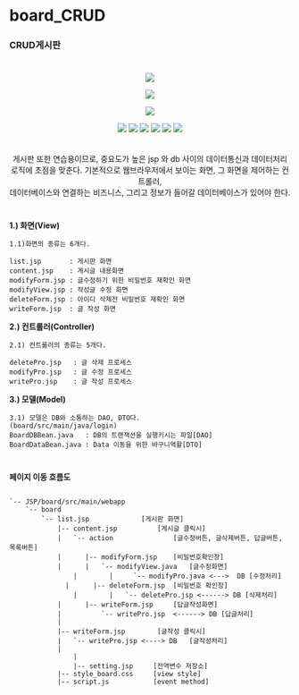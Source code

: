 # board_CRUD
<h3>CRUD게시판<h3>
  
#
<p align="center">
<img src="https://user-images.githubusercontent.com/103496262/164418272-2f3c908a-87fa-4b1d-80cd-8ad5ed86416c.gif">
</p>


<p align="center">
<img src="https://user-images.githubusercontent.com/103496262/164418280-177a6d34-3a49-4d39-ac4f-688dabdc7433.gif">
</p>


<p align="center">
<img src="https://user-images.githubusercontent.com/103496262/164418286-4c43b406-1f1c-4653-8995-c9a234bedeb6.gif">
</p>

<div align=center> 
   	<img src="https://img.shields.io/badge/java-007396?style=for-the-badge&logo=java&logoColor=white"> 
   	<img src="https://img.shields.io/badge/html5-E34F26?style=for-the-badge&logo=html5&logoColor=white"> 
	<img src="https://img.shields.io/badge/css-1572B6?style=for-the-badge&logo=css3&logoColor=white"> 
 	<img src="https://img.shields.io/badge/javascript-F7DF1E?style=for-the-badge&logo=javascript&logoColor=black"> 
	<img src="https://img.shields.io/badge/oracle-F80000?style=for-the-badge&logo=oracle&logoColor=white">
	<img src="https://img.shields.io/badge/eclipse-IDE-F7DF1E?style=for-the-badge&logo=eclipse&logoColor=black">
	
</div>
<br><br>

<div align=center> 
	게시판 또한 연습용이므로, 중요도가 높은 jsp 와 db 사이의 데이터통신과 데이터처리 로직에 초점을 맞춘다.
	기본적으로 웹브라우저에서 보이는 화면, 그 화면을 제어하는 컨트롤러,<br>
	데이터베이스와 연결하는 비즈니스, 그리고 정보가 들어갈 데이터베이스가 있어야 한다.
</div>

#
**1.) 화면(View)**

	1.1)화면의 종류는 6개다.

	list.jsp       : 게시판 화면
	content.jsp    : 게시글 내용화면
	modifyForm.jsp : 글수정하기 위한 비밀번호 재확인 화면
	modifyView.jsp : 작성글 수정 화면
	deleteForm.jsp : 아이디 삭제전 비밀번호 재확인 화면  
	writeForm.jsp  : 글 작성 화면
	 

**2.) 컨트롤러(Controller)**

	2.1) 컨트롤러의 종류는 5개다.
	
	deletePro.jsp	: 글 삭제 프로세스
	modifyPro.jsp	: 글 수정 프로세스
	writePro.jsp	: 글 작성 프로세스
	

**3.) 모델(Model)**

	3.1) 모델은 DB와 소통하는 DAO, DTO다.
	(board/src/main/java/login)
	BoardDBBean.java   : DB의 트랜잭션을 실행키시는 파일[DAO]
	BoardDataBean.java : Data 이동을 위한 바구니역활[DTO]






#
**페이지 이동 흐름도** 
```

`-- JSP/board/src/main/webapp
	`-- board
	    `-- list.jsp 			 [게시판 화면]
	        |-- content.jsp			 [게시글 클릭시]
	        |   `-- action      		 [글수정버튼, 글삭제버튼, 답글버튼, 목록버튼]
	        |      |-- modifyForm.jsp	 [비밀번호확인창]
	        |      |   `-- modifyView.java	 [글수정화면]
		    	|	     |	   `-- modifyPro.java <--->  DB [수정처리]        
		      |      |-- deleteForm.jsp  [비밀번호 확인창]
			    |	     |   `-- deletePro.jsp <------> DB [삭제처리]
	        |      |-- writeForm.jsp  	 [답글작성화면]
	        |          `-- writePro.jsp  <------> DB [답글처리]
	        |              
	        |-- writeForm.jsp 		 [글작성 클릭시]
	        |   `-- writePro.jsp <----> DB 	 [글작성처리] 
	        |     
		    	| 
		    	|-- setting.jsp 	[전역변수 저장소]
	        |-- style_board.css		[view style]
	        |-- script.js			[event method]
